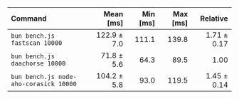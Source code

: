 | Command | Mean [ms] | Min [ms] | Max [ms] | Relative |
|:---|---:|---:|---:|---:|
| `bun bench.js fastscan 10000` | 122.9 ± 7.0 | 111.1 | 139.8 | 1.71 ± 0.17 |
| `bun bench.js daachorse 10000` | 71.8 ± 5.6 | 64.3 | 89.5 | 1.00 |
| `bun bench.js node-aho-corasick 10000` | 104.2 ± 5.8 | 93.0 | 119.5 | 1.45 ± 0.14 |
